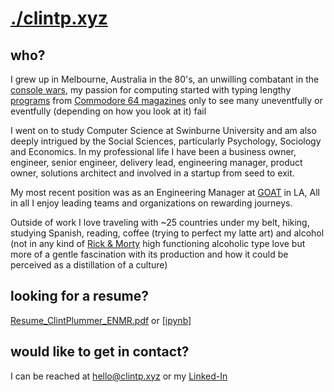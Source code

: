 # [./clintp.xyz](./)

## who?

I grew up in Melbourne, Australia in the 80's, an unwilling combatant in the [console wars](https://www.denofgeek.com/games/sega/33279/sega-vs-nintendo-revisiting-the-deadliest-console-war),
 my passion for computing started with typing lengthy [programs](https://en.wikipedia.org/wiki/Type-in_program) from [Commodore 64 magazines](https://en.wikipedia.org/wiki/Zzap!64)
only to see many uneventfully or eventfully (depending on how you look at it) fail

I went on to study Computer Science at Swinburne University and am also deeply intrigued by the Social Sciences, particularly Psychology, Sociology and Economics. In my professional life I have been a business owner, engineer, senior engineer, delivery lead, engineering manager, product owner, solutions architect and involved in a startup from seed to exit.

My most recent position was as an Engineering Manager at [GOAT](https://www.goat.com) in LA, All in all I enjoy leading teams and organizations on rewarding journeys.

Outside of work I love traveling with ~25 countries under my belt, hiking, studying Spanish, reading, coffee (trying to perfect my latte art) and alcohol (not in any kind of [Rick & Morty](https://www.adultswim.com/videos/rick-and-morty) high functioning alcoholic type love but more of a gentle fascination with its production and how it could be perceived as a distillation of a culture)

## looking for a resume?

[Resume_ClintPlummer_ENMR.pdf](/Resume_ClintPlummer_ENMR.pdf) or
[[ipynb](https://github.com/yuhonas/clintp.xyz/blob/master/public/Resume_ClintPlummer_ENMR.ipynb)]

## would like to get in contact?

I can be reached at [hello@clintp.xyz](mailto:hello@clintp.xyz) or my [Linked-In](https://www.linkedin.com/in/clint-plummer/)

